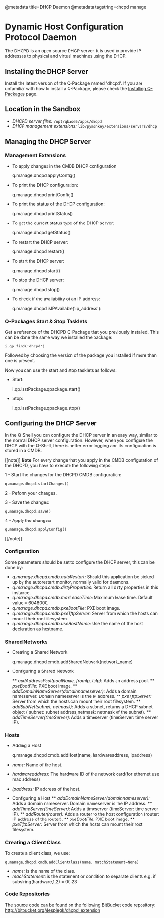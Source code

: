 @metadata title=DHCP Daemon
@metadata tagstring=dhcpd manage


[qpinstall]: /#/Q-Packages/QPInstall


# Dynamic Host Configuration Protocol Daemon

The DHCPD is an open source DHCP server.
It is used to provide IP addresses to physical and virtual machines using the DHCP.


## Installing the DHCP Server

Install the latest version of the Q-Package named 'dhcpd'.
If you are unfamiliar with how to install a Q-Package, please check the [Installing Q-Packages][qpinstall] page.


## Location in the Sandbox

* *DHCPD server files:* `/opt/qbase5/apps/dhcpd`
* *DHCP management extensions:* `lib/pymonkey/extensions/servers/dhcp`


## Managing the DHCP Server

### Management Extensions

* To apply changes in the CMDB DHCP configuration:

    q.manage.dhcpd.applyConfig()

* To print the DHCP configuration:

    q.manage.dhcpd.printConfig()

* To print the status of the DHCP configuration:

    q.manage.dhcpd.printStatus()

* To get the current status type of the DHCP server:

    q.manage.dhcpd.getStatus()

* To restart the DHCP server:

    q.manage.dhcpd.restart()

* To start the DHCP server:

    q.manage.dhcpd.start()

* To stop the DHCP server:

    q.manage.dhcpd.stop()

* To check if the availability of an IP address:

    q.manage.dhcpd.isIPAvailable('ip_address'):


### Q-Packages Start & Stop Tasklets

Get a reference of the DHCPD Q-Package that you previously installed. This can be done the same way we installed the package:

    i.qp.find('dhcpd')

Followed by choosing the version of the package you installed if more than one is present.

Now you can use the start and stop tasklets as follows:

* Start:

    i.qp.lastPackage.qpackage.start()

* Stop:

    i.qp.lastPackage.qpackage.stop()


## Configuring the DHCP Server

In the Q-Shell you can configure the DHCP server in an easy way, similar to the normal DHCP server configuration. However, when you configure the DHCP with the Q-Shell, there is better error logging and its configuration is stored in a CMDB.

[[note]]
**Note** 
For every change that you apply in the CMDB configuration of the DHCPD, you have to execute the following steps:

1 - Start the changes for the DHCPD CMDB configuration:

    q.manage.dhcpd.startChanges()

2 - Peform your changes.

3 - Save the changes:

    q.manage.dhcpd.save()

4 - Apply the changes:

    q.manage.dhcpd.applyConfig()
[[/note]]


### Configuration

Some parameters should be set to configure the DHCP server, this can be done by:

* *q.manage.dhcpd.cmdb.autoRestart:* Should this application be picked up by the autorestart monitor, normally valid for daemons.
* *q.manage.dhcpd.cmdb.dirtyProperties:* Return all dirty properties in this instance.
* *q.manage.dhcpd.cmdb.maxLeaseTime:* Maximum lease time. Default value = 6048000.
* *q.manage.dhcpd.cmdb.pxeBootFile:* PXE boot image.
* *q.manage.dhcpd.cmdb.pxeTftpServer:* Server from which the hosts can mount their root filesystem.
* *q.manage.dhcpd.cmdb.useHostName:* Use the name of the host declaration as hostname.


### Shared Networks

* Creating a Shared Network

    q.manage.dhcpd.cmdb.addSharedNetwork(network_name)

* Configuring a Shared Network

    ** *addAddressPool(poolName, fromIp, toIp):* Adds an address pool.
    ** *pxeBootFile:* PXE boot image.
    ** *addDomainNameServer(domainnameserver):* Adds a domain nameserver. Domain nameserver is the IP address.
    ** *pxeTftpServer:* Server from which the hosts can mount their root filesystem.
    ** *addSubNet(subnet, netmask)*: Adds a subnet, returns a DHCP subnet object ( subnet: subnet address,netmask: netmask of the subnet).
    ** *addTimeServer(timeServer):* Adds a timeserver (timeServer: time server IP).


### Hosts

* Adding a Host

    q.manage.dhcpd.cmdb.addHost(name, hardwareaddress, ipaddress)

* *name:* Name of the host.
* *hardwareaddress:* The hardware ID of the network card(for ethernet use mac address)
* *ipaddress:* IP address of the host.

* Configuring a Host
    ** *addDomainNameServer(domainnameserver):* Adds a domain nameserver. Domain nameserver is the IP address.
    ** *addTimeServer(timeServer):* Adds a timeserver (timeServer: time server IP).
    ** *addRouter(router):* Adds a router to the host configuration (router: IP address of the router).
    ** *pxeBootFile:* PXE boot image.
    ** *pxeTftpServer:* Server from which the hosts can mount their root filesystem.


### Creating a Client Class

To create a client class, we use:

    q.manage.dhcpd.cmdb.addClientClass(name, matchStatement=None)

* *name:* is the name of the class.
* *machStatement:* is the statement or condition to separate clients e.g. if substring(hardware,1,2) = 00:23


### Code Repositories

The source code can be found on the following BitBucket code repository:
    http://bitbucket.org/despiegk/dhcpd_extension
    